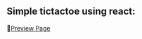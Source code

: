## Simple tictactoe using react:

🔗[Preview Page](https://sanpuironak.github.io/tictactoe-react/ "GitHub Page")
